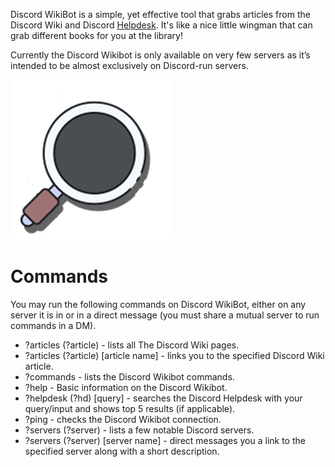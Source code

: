 <!-- TITLE:Discord WikiBot -->
<!-- SUBTITLE: Discordia's WikiBot -->

Discord WikiBot is a simple, yet effective tool that grabs articles from the Discord Wiki and Discord [Helpdesk](https://support.discordapp.com/hc/en-us). It's like a nice little wingman that can grab different books for you at the library! 

Currently the Discord Wikibot is only available on very few servers as it’s intended to be almost exclusively on Discord-run servers. 

![Obktbva](/uploads/wikibot/obktbva.png "Obktbva")
# Commands
You may run the following commands on Discord WikiBot, either on any server it is in or in a direct message (you must share a mutual server to run commands in a DM).

* ?articles (?article) - lists all The Discord Wiki pages.
* ?articles (?article) [article name] - links you to the specified Discord Wiki article. 
* ?commands - lists the Discord Wikibot commands.
* ?help - Basic information on the Discord Wikibot.
* ?helpdesk (?hd) [query] - searches the Discord Helpdesk with your query/input and shows top 5 results (if applicable). 
* ?ping - checks the Discord Wikibot connection.
* ?servers (?server) - lists a few notable Discord servers.
* ?servers (?server) [server name] - direct messages you a link to the specified server along with a short description.
